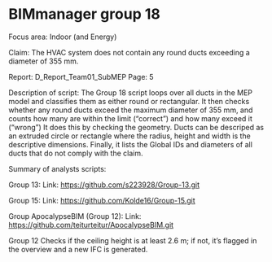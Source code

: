 # BIMmanager group 18

Focus area:
Indoor (and Energy)

Claim: The HVAC system does not contain any round ducts exceeding a diameter of 355 mm.

Report: D_Report_Team01_SubMEP
Page: 5


Description of script:
The Group 18 script loops over all ducts in the MEP model and classifies them as either round or rectangular. It then checks whether any round ducts exceed the maximum diameter of 355 mm, and counts how many are within the limit (“correct”) and how many exceed it (“wrong”) It does this by checking the geometry. Ducts can be descriped as an extruded circle or rectangle where the radius, height and width is the descriptive dimensions. Finally, it lists the Global IDs and diameters of all ducts that do not comply with the claim.

Summary of analysts scripts:

Group 13:
Link: https://github.com/s223928/Group-13.git


Group 15:
Link: https://github.com/Kolde16/Group-15.git


Group ApocalypseBIM (Group 12): Link: https://github.com/teiturteitur/ApocalypseBIM.git

Group 12 Checks if the ceiling height is at least 2.6 m; if not, it’s flagged in the overview and a new IFC is generated.



